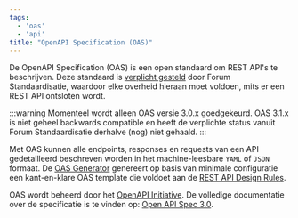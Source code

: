 ```yaml
---
tags:
  - 'oas'
  - 'api'
title: "OpenAPI Specification (OAS)"
---
```


De OpenAPI Specification (OAS) is een open standaard om REST API's te beschrijven. Deze standaard is [verplicht gesteld](https://www.forumstandaardisatie.nl/open-standaarden/openapi-specification) door Forum Standaardisatie, waardoor elke overheid hieraan moet voldoen, mits er een REST API ontsloten wordt.

:::warning
Momenteel wordt alleen OAS versie 3.0.x goedgekeurd. OAS 3.1.x is niet geheel backwards compatible en heeft de verplichte status vanuit Forum Standaardisatie derhalve (nog) niet gehaald.
:::

Met OAS kunnen alle endpoints, responses en requests van een API gedetailleerd beschreven worden in het machine-leesbare `YAML` of `JSON` formaat. De [OAS Generator](https://community.developer.overheid.nl/t/openapi-specificatie-oas-generator/189) genereert op basis van minimale configuratie een kant-en-klare OAS template die voldoet aan de [REST API Design Rules](https://community.developer.overheid.nl/t/rest-api-design-rules-adr/183).

OAS wordt beheerd door het [OpenAPI Initiative](https://www.openapis.org/). De volledige documentatie over de specificatie is te vinden op: [Open API Spec 3.0](https://spec.openapis.org/oas/v3.0.3).